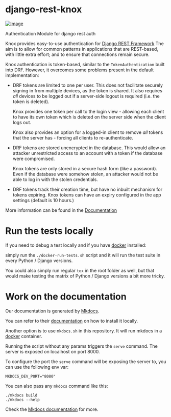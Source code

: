 django-rest-knox
================

[![image](https://github.com/James1345/django-rest-knox/workflows/Test/badge.svg?branch=develop)](https://github.com/James1345/django-rest-knox/actions)

Authentication Module for django rest auth

Knox provides easy-to-use authentication for [Django REST
Framework](https://www.django-rest-framework.org/) The aim is to allow
for common patterns in applications that are REST-based, with little
extra effort; and to ensure that connections remain secure.

Knox authentication is token-based, similar to the `TokenAuthentication`
built into DRF. However, it overcomes some problems present in the
default implementation:

-   DRF tokens are limited to one per user. This does not facilitate
    securely signing in from multiple devices, as the token is shared.
    It also requires *all* devices to be logged out if a server-side
    logout is required (i.e. the token is deleted).

    Knox provides one token per call to the login view - allowing each
    client to have its own token which is deleted on the server side
    when the client logs out.

    Knox also provides an option for a logged-in client to remove *all*
    tokens that the server has - forcing all clients to re-authenticate.

-   DRF tokens are stored unencrypted in the database. This would allow
    an attacker unrestricted access to an account with a token if the 
    database were compromised.


    Knox tokens are only stored in a secure hash form (like a password). Even if the
    database were somehow stolen, an attacker would not be able to log
    in with the stolen credentials.

-   DRF tokens track their creation time, but have no inbuilt mechanism
    for tokens expiring. Knox tokens can have an expiry configured in
    the app settings (default is 10 hours.)

More information can be found in the
[Documentation](https://jazzband.github.io/django-rest-knox/)

# Run the tests locally

If you need to debug a test locally and if you have [docker](https://www.docker.com/) installed:

simply run the ``./docker-run-tests.sh`` script and it will run the test suite in every Python /
Django versions.

You could also simply run regular ``tox`` in the root folder as well, but that would make testing the matrix of
Python / Django versions a bit more tricky.

# Work on the documentation

Our documentation is generated by [Mkdocs](https://www.mkdocs.org).

You can refer to their [documentation](https://www.mkdocs.org/user-guide/installation/) on how to install it locally.

Another option is to use `mkdocs.sh` in this repository.
It will run mkdocs in a [docker](https://www.docker.com/) container.

Running the script without any params triggers the `serve` command.
The server is exposed on localhost on port 8000.

To configure the port the `serve` command will be exposing the server to, you
can use the following env var:

```
MKDOCS_DEV_PORT="8080"
```

You can also pass any `mkdocs` command like this:

```
./mkdocs build
./mkdocs --help
```

Check the [Mkdocs documentation](https://www.mkdocs.org/) for more.
